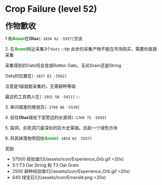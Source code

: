 # Crop Failure (level 52)
<span style="font-size: 25px;">**作物歉收**</span>

<span class="stage-index">1 </span> 和<font color=00AA00>**Anast**</font>在**Olux**`[-1834 62 -5557]`交谈

<span class="stage-index">2.</span> 在<font color=00AA00>**Anast**</font>附近采集3个`Oats`
:::tip
此步的采集产物不能在市场购买，需要你直接采集

采集得到的Oats将会变成Rotten Oats，无论Grain还是String

Oats的位置在`[-1827 62 -5562]`

注意是1级就能采集的，无需耕种等级

最近的工具商人在`[-1952 58 -5411]`
:::

<span class="stage-index">3.</span> 审问城里的推销员`[-1769 66 -5539]`

<span class="stage-index">4.</span> 前往**Olux**城地下室旁边的水源洞`[-1769 75 -5593]`

<span class="stage-index">5.</span> 探洞，杀死洞穴最深处的巨大史莱姆。捡起一个绿色方块

<span class="stage-index">6.</span> 将其掉落物带回给<font color=00AA00>**Anast**</font>`[-1834 62 -5557]`

奖励
+ 57500 经验值![](/assets/icon/Experience_Orb.gif =20x)
+ 5个T3 Oat String 和 T3 Oat Grain
+ 2500 耕种经验值![](/assets/icon/Experience_Orb.gif =20x)
+ 640 绿宝石![](/assets/icon/Emerald.png =20x)